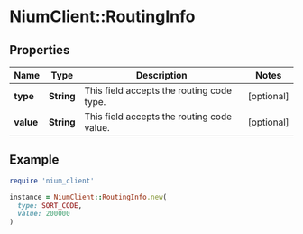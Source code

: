# NiumClient::RoutingInfo

## Properties

| Name | Type | Description | Notes |
| ---- | ---- | ----------- | ----- |
| **type** | **String** | This field accepts the routing code type. | [optional] |
| **value** | **String** | This field accepts the routing code value. | [optional] |

## Example

```ruby
require 'nium_client'

instance = NiumClient::RoutingInfo.new(
  type: SORT_CODE,
  value: 200000
)
```

